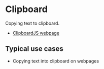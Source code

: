 # Clipboard

Copying text to clipboard.

- [ClipboardJS webpage](https://clipboardjs.com/)

## Typical use cases

- Copying text into clipboard on webpages
